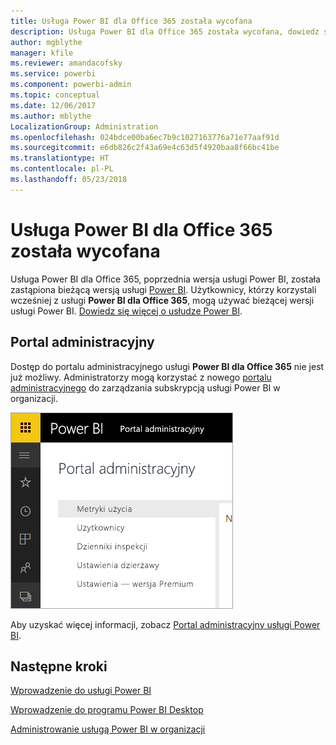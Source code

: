 ```yaml
---
title: Usługa Power BI dla Office 365 została wycofana
description: Usługa Power BI dla Office 365 została wycofana, dowiedz się, jak korzystać z aktualnej wersji usługi Power BI oraz administrować nią.
author: mgblythe
manager: kfile
ms.reviewer: amandacofsky
ms.service: powerbi
ms.component: powerbi-admin
ms.topic: conceptual
ms.date: 12/06/2017
ms.author: mblythe
LocalizationGroup: Administration
ms.openlocfilehash: 024bdce00ba6ec7b9c1027163776a71e77aaf91d
ms.sourcegitcommit: e6db826c2f43a69e4c63d5f4920baa8f66bc41be
ms.translationtype: HT
ms.contentlocale: pl-PL
ms.lasthandoff: 05/23/2018
---
```

# <a name="power-bi-for-office-365-is-retired"></a>Usługa Power BI dla Office 365 została wycofana
Usługa Power BI dla Office 365, poprzednia wersja usługi Power BI, została zastąpiona bieżącą wersją usługi [Power BI](https://powerbi.microsoft.com). Użytkownicy, którzy korzystali wcześniej z usługi **Power BI dla Office 365**, mogą używać bieżącej wersji usługi Power BI. [Dowiedz się więcej o usłudze Power BI](service-get-started.md).

## <a name="the-admin-portal"></a>Portal administracyjny
Dostęp do portalu administracyjnego usługi **Power BI dla Office 365** nie jest już możliwy. Administratorzy mogą korzystać z nowego [portalu administracyjnego](https://app.powerbi.com/admin-portal) do zarządzania subskrypcją usługi Power BI w organizacji.

![](media/service-admin-o365portal-retired/powerbi-admin-landing-page.png)

Aby uzyskać więcej informacji, zobacz [Portal administracyjny usługi Power BI](service-admin-portal.md).

## <a name="next-steps"></a>Następne kroki
[Wprowadzenie do usługi Power BI](service-get-started.md)

[Wprowadzenie do programu Power BI Desktop](desktop-getting-started.md)

[Administrowanie usługą Power BI w organizacji](service-admin-administering-power-bi-in-your-organization.md)
